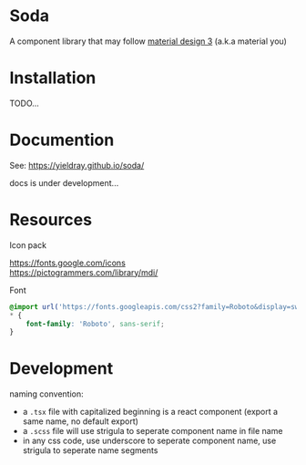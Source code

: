 # Soda

A component library that may follow [material design 3](https://m3.material.io/components) (a.k.a material you)

# Installation

TODO...

# Documention

See: <https://yieldray.github.io/soda/>

docs is under development...

# Resources

Icon pack

<https://fonts.google.com/icons>  
<https://pictogrammers.com/library/mdi/>

Font

```css
@import url('https://fonts.googleapis.com/css2?family=Roboto&display=swap');
* {
    font-family: 'Roboto', sans-serif;
}
```

# Development

naming convention:

-   a `.tsx` file with capitalized beginning is a react component (export a same name, no default export)
-   a `.scss` file will use strigula to seperate component name in file name
-   in any css code, use underscore to seperate component name, use strigula to seperate name segments
